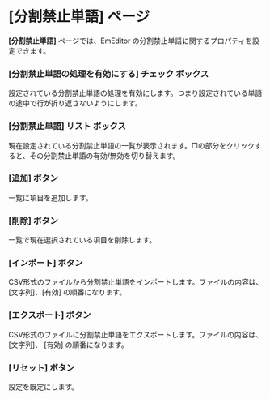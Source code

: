 # \[分割禁止単語\] ページ

**\[分割禁止単語\]** ページでは、EmEditor の分割禁止単語に関するプロパティを設定できます。

### \[分割禁止単語の処理を有効にする\] チェック ボックス

設定されている分割禁止単語の処理を有効にします。つまり設定されている単語の途中で行が折り返さないようにします。

### \[分割禁止単語\] リスト ボックス

現在設定されている分割禁止単語の一覧が表示されます。□の部分をクリックすると、その分割禁止単語の有効/無効を切り替えます。

### \[追加\] ボタン

一覧に項目を追加します。

### \[削除\] ボタン

一覧で現在選択されている項目を削除します。

### \[インポート\] ボタン

CSV形式のファイルから分割禁止単語をインポートします。ファイルの内容は、\[文字列\]、\[有効\] の順番になります。

### \[エクスポート\] ボタン

CSV形式のファイルに分割禁止単語をエクスポートします。ファイルの内容は、\[文字列\]、 \[有効\] の順番になります。

### \[リセット\] ボタン

設定を既定にします。

